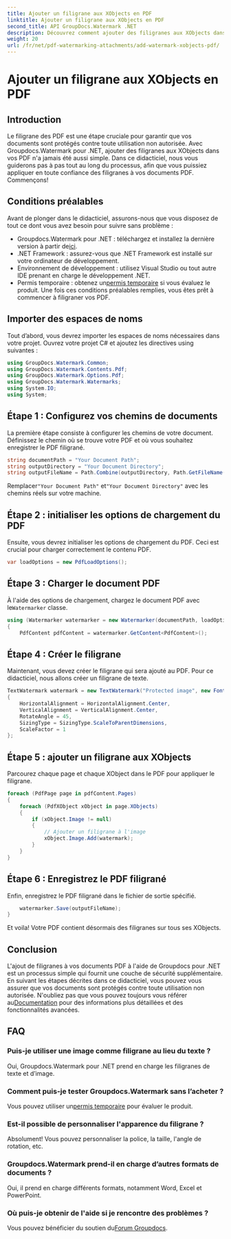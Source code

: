 ```yaml
---
title: Ajouter un filigrane aux XObjects en PDF
linktitle: Ajouter un filigrane aux XObjects en PDF
second_title: API GroupDocs.Watermark .NET
description: Découvrez comment ajouter des filigranes aux XObjects dans un PDF à l'aide de Groupdocs.Watermark pour .NET. Suivez notre guide étape par étape pour une mise en œuvre facile.
weight: 20
url: /fr/net/pdf-watermarking-attachments/add-watermark-xobjects-pdf/
---
```


# Ajouter un filigrane aux XObjects en PDF

## Introduction
Le filigrane des PDF est une étape cruciale pour garantir que vos documents sont protégés contre toute utilisation non autorisée. Avec Groupdocs.Watermark pour .NET, ajouter des filigranes aux XObjects dans vos PDF n'a jamais été aussi simple. Dans ce didacticiel, nous vous guiderons pas à pas tout au long du processus, afin que vous puissiez appliquer en toute confiance des filigranes à vos documents PDF. Commençons!
## Conditions préalables
Avant de plonger dans le didacticiel, assurons-nous que vous disposez de tout ce dont vous avez besoin pour suivre sans problème :
-  Groupdocs.Watermark pour .NET : téléchargez et installez la dernière version à partir de[ici](https://releases.groupdocs.com/Watermark/net/).
- .NET Framework : assurez-vous que .NET Framework est installé sur votre ordinateur de développement.
- Environnement de développement : utilisez Visual Studio ou tout autre IDE prenant en charge le développement .NET.
-  Permis temporaire : obtenez un[permis temporaire](https://purchase.groupdocs.com/temporary-license/) si vous évaluez le produit.
Une fois ces conditions préalables remplies, vous êtes prêt à commencer à filigraner vos PDF.
## Importer des espaces de noms
Tout d’abord, vous devrez importer les espaces de noms nécessaires dans votre projet. Ouvrez votre projet C# et ajoutez les directives using suivantes :
```csharp
using GroupDocs.Watermark.Common;
using GroupDocs.Watermark.Contents.Pdf;
using GroupDocs.Watermark.Options.Pdf;
using GroupDocs.Watermark.Watermarks;
using System.IO;
using System;
```
## Étape 1 : Configurez vos chemins de documents
La première étape consiste à configurer les chemins de votre document. Définissez le chemin où se trouve votre PDF et où vous souhaitez enregistrer le PDF filigrané.
```csharp
string documentPath = "Your Document Path";
string outputDirectory = "Your Document Directory";
string outputFileName = Path.Combine(outputDirectory, Path.GetFileName(documentPath));
```
 Remplacer`"Your Document Path"` et`"Your Document Directory"` avec les chemins réels sur votre machine.
## Étape 2 : initialiser les options de chargement du PDF
Ensuite, vous devrez initialiser les options de chargement du PDF. Ceci est crucial pour charger correctement le contenu PDF.
```csharp
var loadOptions = new PdfLoadOptions();
```
## Étape 3 : Charger le document PDF
À l'aide des options de chargement, chargez le document PDF avec le`Watermarker` classe.
```csharp
using (Watermarker watermarker = new Watermarker(documentPath, loadOptions))
{
    PdfContent pdfContent = watermarker.GetContent<PdfContent>();
```
## Étape 4 : Créer le filigrane
Maintenant, vous devez créer le filigrane qui sera ajouté au PDF. Pour ce didacticiel, nous allons créer un filigrane de texte.
```csharp
TextWatermark watermark = new TextWatermark("Protected image", new Font("Arial", 8))
{
    HorizontalAlignment = HorizontalAlignment.Center,
    VerticalAlignment = VerticalAlignment.Center,
    RotateAngle = 45,
    SizingType = SizingType.ScaleToParentDimensions,
    ScaleFactor = 1
};
```
## Étape 5 : ajouter un filigrane aux XObjects
Parcourez chaque page et chaque XObject dans le PDF pour appliquer le filigrane.
```csharp
foreach (PdfPage page in pdfContent.Pages)
{
    foreach (PdfXObject xObject in page.XObjects)
    {
        if (xObject.Image != null)
        {
            // Ajouter un filigrane à l'image
            xObject.Image.Add(watermark);
        }
    }
}
```
## Étape 6 : Enregistrez le PDF filigrané
Enfin, enregistrez le PDF filigrané dans le fichier de sortie spécifié.
```csharp
    watermarker.Save(outputFileName);
}
```
Et voila! Votre PDF contient désormais des filigranes sur tous ses XObjects.
## Conclusion
 L'ajout de filigranes à vos documents PDF à l'aide de Groupdocs pour .NET est un processus simple qui fournit une couche de sécurité supplémentaire. En suivant les étapes décrites dans ce didacticiel, vous pouvez vous assurer que vos documents sont protégés contre toute utilisation non autorisée. N'oubliez pas que vous pouvez toujours vous référer au[Documentation](https://tutorials.groupdocs.com/Watermark/net/) pour des informations plus détaillées et des fonctionnalités avancées.
## FAQ
### Puis-je utiliser une image comme filigrane au lieu du texte ?
Oui, Groupdocs.Watermark pour .NET prend en charge les filigranes de texte et d’image.
### Comment puis-je tester Groupdocs.Watermark sans l’acheter ?
 Vous pouvez utiliser un[permis temporaire](https://purchase.groupdocs.com/temporary-license/) pour évaluer le produit.
### Est-il possible de personnaliser l'apparence du filigrane ?
Absolument! Vous pouvez personnaliser la police, la taille, l'angle de rotation, etc.
### Groupdocs.Watermark prend-il en charge d’autres formats de documents ?
Oui, il prend en charge différents formats, notamment Word, Excel et PowerPoint.
### Où puis-je obtenir de l'aide si je rencontre des problèmes ?
 Vous pouvez bénéficier du soutien du[Forum Groupdocs](https://forum.groupdocs.com/c/watermark/19).